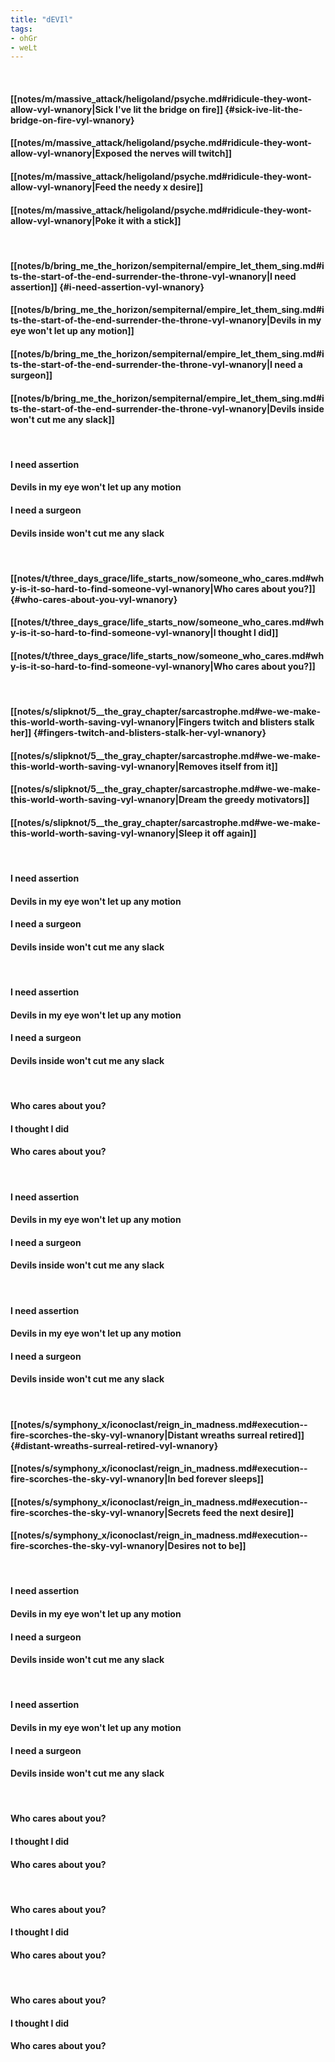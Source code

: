 ```yaml
---
title: "dEVIl"
tags:
- ohGr
- weLt
---
```

&nbsp;
#### [[notes/m/massive_attack/heligoland/psyche.md#ridicule-they-wont-allow-vyl-wnanory|Sick I've lit the bridge on fire]] {#sick-ive-lit-the-bridge-on-fire-vyl-wnanory}
#### [[notes/m/massive_attack/heligoland/psyche.md#ridicule-they-wont-allow-vyl-wnanory|Exposed the nerves will twitch]]
#### [[notes/m/massive_attack/heligoland/psyche.md#ridicule-they-wont-allow-vyl-wnanory|Feed the needy x desire]]
#### [[notes/m/massive_attack/heligoland/psyche.md#ridicule-they-wont-allow-vyl-wnanory|Poke it with a stick]]
&nbsp;
#### [[notes/b/bring_me_the_horizon/sempiternal/empire_let_them_sing.md#its-the-start-of-the-end-surrender-the-throne-vyl-wnanory|I need assertion]] {#i-need-assertion-vyl-wnanory}
#### [[notes/b/bring_me_the_horizon/sempiternal/empire_let_them_sing.md#its-the-start-of-the-end-surrender-the-throne-vyl-wnanory|Devils in my eye won't let up any motion]]
#### [[notes/b/bring_me_the_horizon/sempiternal/empire_let_them_sing.md#its-the-start-of-the-end-surrender-the-throne-vyl-wnanory|I need a surgeon]]
#### [[notes/b/bring_me_the_horizon/sempiternal/empire_let_them_sing.md#its-the-start-of-the-end-surrender-the-throne-vyl-wnanory|Devils inside won't cut me any slack]]
&nbsp;
#### I need assertion
#### Devils in my eye won't let up any motion
#### I need a surgeon
#### Devils inside won't cut me any slack
&nbsp;
#### [[notes/t/three_days_grace/life_starts_now/someone_who_cares.md#why-is-it-so-hard-to-find-someone-vyl-wnanory|Who cares about you?]] {#who-cares-about-you-vyl-wnanory}
#### [[notes/t/three_days_grace/life_starts_now/someone_who_cares.md#why-is-it-so-hard-to-find-someone-vyl-wnanory|I thought I did]]
#### [[notes/t/three_days_grace/life_starts_now/someone_who_cares.md#why-is-it-so-hard-to-find-someone-vyl-wnanory|Who cares about you?]]
&nbsp;
#### [[notes/s/slipknot/5__the_gray_chapter/sarcastrophe.md#we-we-make-this-world-worth-saving-vyl-wnanory|Fingers twitch and blisters stalk her]] {#fingers-twitch-and-blisters-stalk-her-vyl-wnanory}
#### [[notes/s/slipknot/5__the_gray_chapter/sarcastrophe.md#we-we-make-this-world-worth-saving-vyl-wnanory|Removes itself from it]]
#### [[notes/s/slipknot/5__the_gray_chapter/sarcastrophe.md#we-we-make-this-world-worth-saving-vyl-wnanory|Dream the greedy motivators]]
#### [[notes/s/slipknot/5__the_gray_chapter/sarcastrophe.md#we-we-make-this-world-worth-saving-vyl-wnanory|Sleep it off again]]
&nbsp;
#### I need assertion
#### Devils in my eye won't let up any motion
#### I need a surgeon
#### Devils inside won't cut me any slack
&nbsp;
#### I need assertion
#### Devils in my eye won't let up any motion
#### I need a surgeon
#### Devils inside won't cut me any slack
&nbsp;
#### Who cares about you?
#### I thought I did
#### Who cares about you?
&nbsp;
#### I need assertion
#### Devils in my eye won't let up any motion
#### I need a surgeon
#### Devils inside won't cut me any slack
&nbsp;
#### I need assertion
#### Devils in my eye won't let up any motion
#### I need a surgeon
#### Devils inside won't cut me any slack
&nbsp;
#### [[notes/s/symphony_x/iconoclast/reign_in_madness.md#execution--fire-scorches-the-sky-vyl-wnanory|Distant wreaths surreal retired]] {#distant-wreaths-surreal-retired-vyl-wnanory}
#### [[notes/s/symphony_x/iconoclast/reign_in_madness.md#execution--fire-scorches-the-sky-vyl-wnanory|In bed forever sleeps]]
#### [[notes/s/symphony_x/iconoclast/reign_in_madness.md#execution--fire-scorches-the-sky-vyl-wnanory|Secrets feed the next desire]]
#### [[notes/s/symphony_x/iconoclast/reign_in_madness.md#execution--fire-scorches-the-sky-vyl-wnanory|Desires not to be]]
&nbsp;
#### I need assertion
#### Devils in my eye won't let up any motion
#### I need a surgeon
#### Devils inside won't cut me any slack
&nbsp;
#### I need assertion
#### Devils in my eye won't let up any motion
#### I need a surgeon
#### Devils inside won't cut me any slack
&nbsp;
#### Who cares about you?
#### I thought I did
#### Who cares about you?
&nbsp;
#### Who cares about you?
#### I thought I did
#### Who cares about you?
&nbsp;
#### Who cares about you?
#### I thought I did
#### Who cares about you?
